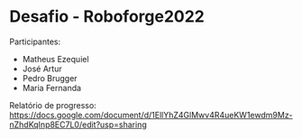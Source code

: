 # Desafio - Roboforge2022

Participantes: 
  - Matheus Ezequiel
  - José Artur 
  - Pedro Brugger
  - Maria Fernanda

Relatório de progresso: https://docs.google.com/document/d/1EllYhZ4GlMwv4R4ueKW1ewdm9Mz-nZhdKqInp8EC7L0/edit?usp=sharing
